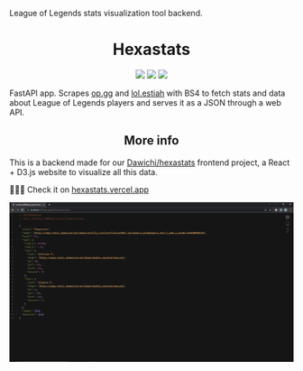 League of Legends stats visualization tool backend. 

<h1 align="center">Hexastats</h1>

<div align="center">
  </span><img src="https://img.shields.io/badge/made%20with-python-blue" /><span> <img src="https://img.shields.io/badge/made%20with-FastAPI-white" /><span> </span><img src="https://img.shields.io/badge/made%20with-beautifulsoup4-green" />
</div>

FastAPI app. Scrapes [op.gg](https://www.op.gg/) and [lol.estiah](https://lol.estiah.com/) with BS4 to fetch stats and data about League of Legends players and serves it as a JSON through a web API. 





<h2 align="center">More info</h2>

This is a backend made for our [Dawichi/hexastats](https://github.com/Dawichi/hexastats) frontend project, a React + D3.js website to visualize all this data.

🎉🎉🎉 Check it on [hexastats.vercel.app](https://hexastats.vercel.app)

![showcase](./showcase.PNG)
